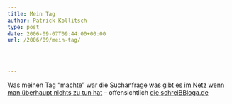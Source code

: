 ```yaml
---
title: Mein Tag
author: Patrick Kollitsch
type: post
date: 2006-09-07T09:44:00+00:00
url: /2006/09/mein-tag/




---
```

Was meinen Tag &#8220;machte&#8221; war die Suchanfrage [was gibt es im Netz wenn man &uuml;berhaupt nichts zu tun hat][1] &#8211; offensichtlich [die schreiBBloga.de][2]

 [1]: http://www.google.de/search?hl=de&q=was+gibt+es+im+netz%2C+wenn+man+%C3%BCberhaupt+nichts+zu+tun+hat%3F&btnG=Google-Suche
 [2]: http://die.schreibbloga.de/